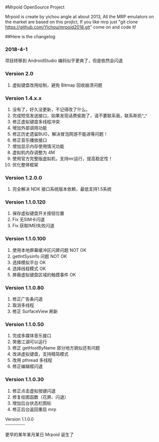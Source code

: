 #Mrpoid OpenSource Project

Mrpoid is create by yichou angle at about 2013, All the MRP emulators on the market are based on this projtct, If you like mrp just "git clone https://github.com/Yichou/mrpoid2018.git" come on and code it! 

##Here is the changelog

### 2018-4-1
项目转移到 AndroidStudio 编码似乎更爽了，但是依然会闪退

<h3>Version 2.0</h3>
<ol>
	<li>虚拟键盘改用绘制，避免 Bitmap 回收崩溃问题</li>
</ol>

<h3>Version 1.4.x.x</h3>
<ol>
	<li>没有了，好久没更新，不记得改了什么。</li>
	<li>完成短信发送接口，如果发现话费偷跑了，请不要联系我，联系斯凯^_^</li>
	<li>修正虚拟键盘多线程冲突</li>
	<li>增加外部调用功能</li>
	<li>修正历史遗留BUG，解决冒泡网游不能进等问题！</li>
	<li>修正音乐播放接口</li>
	<li>增加显示内存使用情况功能</li>
	<li>虚拟机内存调整为 4M</li>
	<li>使用官方完整版虚拟机，支持mr运行，提高稳定性！</li>
	<li>优化整体框架</li>
</ol>

<h3>Version 1.2.0.0</h3>
<ol>
	<li>完全解决 NDK 接口系统版本依赖，最低支持1.5系统</li>
</ol>

<h3>Version 1.1.0.120</h3>
<ol>
	<li>保存虚拟键盘开关按钮位置</li>
	<li>Fix 无SIM卡闪退</li>
	<li>Fix 获取IMEI失败闪退</li>
</ol>

<h3>Version 1.1.0.100</h3>
<ol>
	<li>使用本地屏幕缓冲区闪屏问题 NOT OK</li>
	<li>getIntSysinfo 问题 NOT OK</li>
	<li>选择模拟平台 OK</li>
	<li>选择线程模式 OK</li>
	<li>屏蔽虚拟键盘区域的触摸事件 OK</li>
</ol>

<h3>Version 1.1.0.80</h3>
<ol>
	<li>修正广告条闪退</li>
	<li>取消多线程</li>
	<li>修正 SurfaceView 刷新</li>
</ol>

<h3>Version 1.1.0.50</h3>
<ol>
	<li>完成多媒体音乐接口</li>
	<li>笑傲江湖可以运行</li>
	<li>修正 getHostByName 部分地方貌似还有问题</li>
	<li>改进虚拟键盘，支持精简模式</li>
	<li>改用 pthread 多线程</li>
	<li>修正编辑框闪退</li>
</ol>

<h3>Version 1.1.0.30</h3>
<ol>
	<li>修正点击虚拟按键闪退</li>
	<li>修复绘图函数（花屏、闪退）</li>
	<li>增加后台状态栏图标</li>
	<li>修正后台返回重启 mrp</li>
</ol>

<p>Version 1.1.0.0<br>----------</p>
更早的某年某月某日 Mrpoid 诞生了
